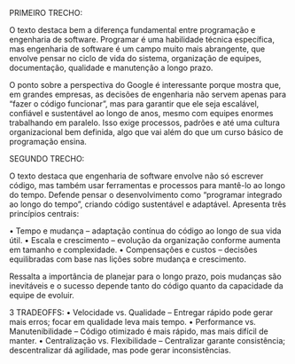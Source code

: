 PRIMEIRO TRECHO:

O texto destaca bem a diferença fundamental entre programação e engenharia de software. Programar é uma habilidade técnica específica, mas engenharia de software é um campo muito mais abrangente, que envolve pensar no ciclo de vida do sistema, organização de equipes, documentação, qualidade e manutenção a longo prazo.

O ponto sobre a perspectiva do Google é interessante porque mostra que, em grandes empresas, as decisões de engenharia não servem apenas para “fazer o código funcionar”, mas para garantir que ele seja escalável, confiável e sustentável ao longo de anos, mesmo com equipes enormes trabalhando em paralelo. Isso exige processos, padrões e até uma cultura organizacional bem definida, algo que vai além do que um curso básico de programação ensina.

SEGUNDO TRECHO:

O texto destaca que engenharia de software envolve não só escrever código, mas também usar ferramentas e processos para mantê-lo ao longo do tempo. Defende pensar o desenvolvimento como “programar integrado ao longo do tempo”, criando código sustentável e adaptável. Apresenta três princípios centrais:

• Tempo e mudança – adaptação contínua do código ao longo de sua vida útil.
• Escala e crescimento – evolução da organização conforme aumenta em tamanho e complexidade.
• Compensações e custos – decisões equilibradas com base nas lições sobre mudança e crescimento.

Ressalta a importância de planejar para o longo prazo, pois mudanças são inevitáveis e o sucesso depende tanto do código quanto da capacidade da equipe de evoluir.

3 TRADEOFFS:
• Velocidade vs. Qualidade – Entregar rápido pode gerar mais erros; focar em qualidade leva mais tempo.
• Performance vs. Manutenibilidade – Código otimizado é mais rápido, mas mais difícil de manter.
• Centralização vs. Flexibilidade – Centralizar garante consistência; descentralizar dá agilidade, mas pode gerar inconsistências.